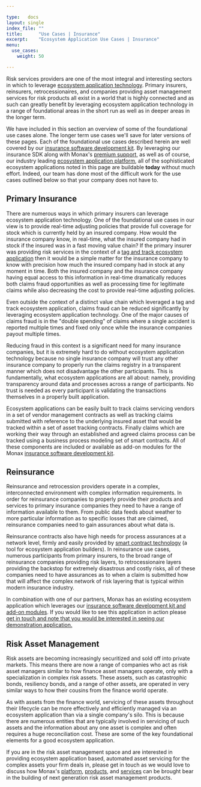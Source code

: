 ```yaml
---

type:   docs
layout: single
index_file: ""
title:      "Use Cases | Insurance"
excerpt:    "Ecosystem Application Use Cases | Insurance"
menu:
  use_cases:
    weight: 50

---
```


Risk services providers are one of the most integral and interesting sectors in which to leverage [ecosystem application technology](/explainers/ecosystem_applications). Primary insurers, reinsurers, retrocessionaires, and companies providing asset management services for risk products all exist in a world that is highly connected and as such can greatly benefit by leveraging ecosystem application technology in a range of foundational areas in the short run as well as in deeper areas in the longer term.

We have included in this section an overview of some of the foundational use cases alone. The longer term use cases we'll save for later versions of these pages. Each of the foundational use cases described herein are well covered by our [insurance software development kit](/library/#insurance-sdk). By leveraging our insurance SDK along with Monax's [premium support](/packages), as well as of course, our industry leading [ecosystem application platform](/platform), all of the sophisticated ecosystem applications noted in this page are buildable **today** without much effort. Indeed, our team has done most of the difficult work for the use cases outlined below so that your company does not have to.

## Primary Insurance

There are numerous ways in which primary insurers can leverage ecosystem application technology. One of the foundational use cases in our view is to provide real-time adjusting policies that provide full coverage for stock which is currently held by an insured company. How would the insurance company know, in real-time, what the insured company had in stock if the insured was in a fast moving value chain? If the primary insurer was providing risk services in the context of a [tag and track ecosystem application](/use_cases/logistics/#supply-chain) then it would be a simple matter for the insurance company to know with precision how much the insured company had in stock at any moment in time. Both the insured company and the insurance company having equal access to this information in real-time dramatically reduces both claims fraud opportunities as well as processing time for legitimate claims while also decreasing the cost to provide real-time adjusting policies.

Even outside the context of a distinct value chain which leveraged a tag and track ecosystem application, claims fraud can be reduced significantly by leveraging ecosystem application technology. One of the major causes of claims fraud is in the "double spending" of claims where a single accident is reported multiple times and fixed only once while the insurance companies payout multiple times.

Reducing fraud in this context is a significant need for many insurance companies, but it is extremely hard to do without ecosystem application technology because no single insurance company will trust any other insurance company to properly run the claims registry in a transparent manner which does not disadvantage the other participants. This is fundamentally, what ecosystem applications are all about: namely, providing transparency around data and processes across a range of participants. No trust is needed as every participant is validating the transactions themselves in a properly built application.

Ecosystem applications can be easily built to track claims servicing vendors in a set of vendor management contracts as well as tracking claims submitted with reference to the underlying insured asset that would be tracked within a set of asset tracking contracts. Finally claims which are working their way through an established and agreed claims process can be tracked using a business process modeling set of smart contracts. All of these components are included or available as add-on modules for the Monax [insurance software development kit](/library/#insurance-sdk).

## Reinsurance

Reinsurance and retrocession providers operate in a complex, interconnected environment with complex information requirements. In order for reinsurance companies to properly provide their products and services to primary insurance companies they need to have a range of information available to them. From public data feeds about weather to more particular information as to specific losses that are claimed, reinsurance companies need to gain assurances about what data is.

Reinsurance contracts also have high needs for process assurances at a network level, firmly and easily provided by [smart contract technology](/explainers/smart_contracts) (a tool for ecosystem application builders). In reinsurance use cases, numerous participants from primary insurers, to the broad range of reinsurance companies providing risk layers, to retrocessionaire layers providing the backstop for extremely disastrous and costly risks, all of these companies need to have assurances as to when a claim is submitted how that will affect the complex network of risk layering that is typical within modern insurance industry.

In combination with one of our partners, Monax has an existing ecosystem application which leverages our [insurance software development kit and add-on modules](/library/#insurance-sdk). If you would like to see this application in action please <a href="/?monax_viewer_type=end_user&product_interest=sdk#contact-monax">get in touch and note that you would be interested in seeing our demonstration application.</a>

## Risk Asset Management

Risk assets are becoming increasingly securitized and sold off into private markets. This means there are now a range of companies who act as risk asset managers similar to how finance asset managers operate, only with a specialization in complex risk assets. These assets, such as catastrophic bonds, resiliency bonds, and a range of other assets, are operated in very similar ways to how their cousins from the finance world operate.

As with assets from the finance world, servicing of these assets throughout their lifecycle can be more effectively and efficiently managed via an ecosystem application than via a single company's silo. This is because there are numerous entities that are typically involved in servicing of such assets and the information about any one asset is complex and often requires a huge reconciliation cost. These are some of the key foundational elements for a good ecosystem application.

If you are in the risk asset management space and are interested in providing ecosystem application based, automated asset servicing for the complex assets your firm deals in, please get in touch as we would love to discuss how Monax's [platform](/platform), [products](/library), and [services](/packages) can be brought bear in the building of next generation risk asset management products.

